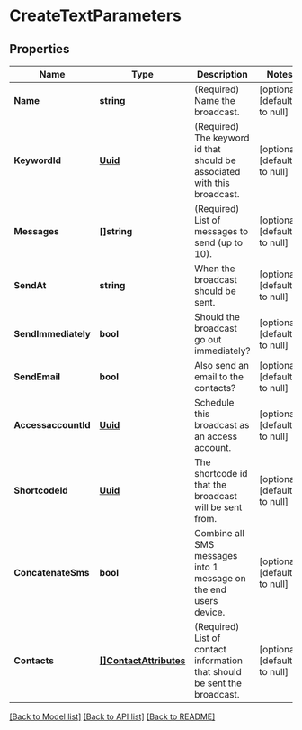 # CreateTextParameters

## Properties
Name | Type | Description | Notes
------------ | ------------- | ------------- | -------------
**Name** | **string** | (Required)  Name the broadcast. | [optional] [default to null]
**KeywordId** | [**Uuid**](UUID.md) | (Required)  The keyword id that should be associated with this broadcast. | [optional] [default to null]
**Messages** | **[]string** | (Required)  List of messages to send (up to 10). | [optional] [default to null]
**SendAt** | **string** | When the broadcast should be sent. | [optional] [default to null]
**SendImmediately** | **bool** | Should the broadcast go out immediately? | [optional] [default to null]
**SendEmail** | **bool** | Also send an email to the contacts? | [optional] [default to null]
**AccessaccountId** | [**Uuid**](UUID.md) | Schedule this broadcast as an access account. | [optional] [default to null]
**ShortcodeId** | [**Uuid**](UUID.md) | The shortcode id that the broadcast will be sent from. | [optional] [default to null]
**ConcatenateSms** | **bool** | Combine all SMS messages into 1 message on the end users device. | [optional] [default to null]
**Contacts** | [**[]ContactAttributes**](ContactAttributes.md) | (Required)  List of contact information that should be sent the broadcast. | [optional] [default to null]

[[Back to Model list]](../README.md#documentation-for-models) [[Back to API list]](../README.md#documentation-for-api-endpoints) [[Back to README]](../README.md)


